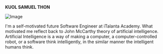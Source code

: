 **KUOL SAMUEL THON**

![Image](https://avatars.githubusercontent.com/u/93642034?v=4)


I'm a self-motivated future Software Engineer at iTalanta Academy. What motivated me reflect back to John McCarthy theory of artificial intelligence. Artificial Intelligence is a way of making a computer, a computer-controlled robot, or a software think intelligently, in the similar manner the intelligent humans think.
